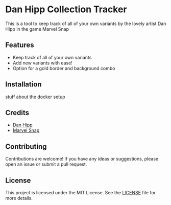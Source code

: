 # Dan Hipp Collection Tracker

This is a tool to keep track of all of your own variants by the lovely artist Dan Hipp in the game Marvel Snap

## Features

- Keep track of all of your own variants
- Add new variants with ease!
- Option for a gold border and background combo

## Installation

stuff about the docker setup

## Credits

- [Dan Hipp](https://twitter.com/MISTERHIPP)
- [Marvel Snap](https://www.marvelsnap.com/)

## Contributing

Contributions are welcome! If you have any ideas or suggestions, please open an issue or submit a pull request.

## License

This project is licensed under the MIT License. See the [LICENSE](LICENSE) file for more details.
